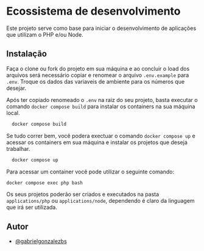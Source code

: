 
# Ecossistema de desenvolvimento

Este projeto serve como base para iniciar o desenvolvimento de  aplicações que utilizam o PHP e/ou Node. 


## Instalação

Faça o clone ou fork do projeto em sua máquina e ao concluir o load dos arquivos será necessário copiar e renomear o arquivo  `.env.example` para `.env`. Troque os dados das variaveis de ambiente para os números que desejar.

Após ter copiado renomeado o `.env` na raiz do seu projeto, basta executar o comando `docker compose build` para instalar os containers na sua máquina local. 

```bash
  docker compose build 
```

Se tudo correr bem, você podera exectuar o comando `docker compose up` e acessar os containers em sua máquina e instalar os projetos que deseja trabalhar.

```bash
  docker compose up 
```

Para acessar um container você pode utilizar o seguinte comando: 

```bash
docker compose exec php bash
```

Os seus projetos poderão ser criados e executados na pasta `applications/php` ou `applications/node`, dependendo é claro da linguagem que irá ser utilizada.
## Autor

- [@gabrielgonzalezbs](https://github.com/gabrielgonzalezbs)

